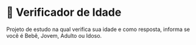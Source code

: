 # 🧐 Verificador de Idade

Projeto de estudo na qual verifica sua idade e como resposta, informa se você é Bebê, Jovem, Adulto ou Idoso.
